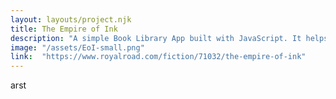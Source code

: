 ```yaml
---
layout: layouts/project.njk
title: The Empire of Ink
description: "A simple Book Library App built with JavaScript. It helps readers have a good list of books they are eiter currently reading or have finished reading."
image: "/assets/EoI-small.png"
link:  "https://www.royalroad.com/fiction/71032/the-empire-of-ink"
---
```


arst
